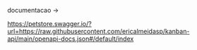 documentacao ->

https://petstore.swagger.io/?url=https://raw.githubusercontent.com/ericalmeidasp/kanban-api/main/openapi-docs.json#/default/index